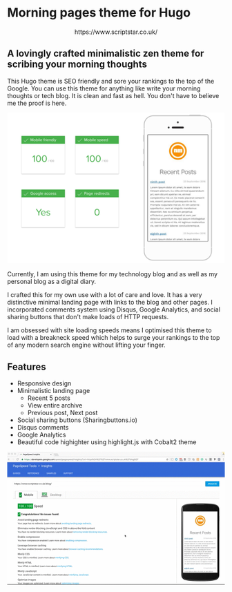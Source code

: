 # Morning pages theme for Hugo

<p align="center">https://www.scriptstar.co.uk/ </p>

## A lovingly crafted minimalistic zen theme for scribing your morning thoughts

This Hugo theme is SEO friendly and sore your rankings to the top of the Google. You can use this theme for anything like write your morning thoughts or tech blog. It is clean and fast as hell. You don't have to believe me the proof is here.

<img src="https://github.com/scriptstar/scriptstar.github.io/blob/master/media/2016-Sep/SpeedBlog_1.png" alt="Fast blog" />

Currently, I am using this theme for my technology blog and as well as my personal blog as a digital diary.

I crafted this for my own use with a lot of care and love. It has a very distinctive minimal landing page with links to the blog and other pages. I incorporated comments system using Disqus, Google Analytics, and social sharing buttons that don't make loads of HTTP requests. 

I am obsessed with site loading speeds means I optimised this theme to load with a breakneck speed which helps to surge your rankings to the top of any modern search engine without lifting your finger.

## Features

* Responsive design
* Minimalistic landing page
  * Recent 5 posts
  * View entire archive
  * Previous post, Next post
* Social sharing buttons (Sharingbuttons.io)
* Disqus comments
* Google Analytics
* Beautiful code highighter using highlight.js with Cobalt2 theme

<p align="center"><img src="https://github.com/scriptstar/scriptstar.github.io/blob/master/media/2016-Sep/Page_Speed.gif" alt="Fast blog" /></p>